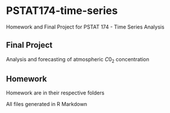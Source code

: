 # PSTAT174-time-series
Homework and Final Project for PSTAT 174 - Time Series Analysis

## Final Project
Analysis and forecasting of atmospheric $C0_2$ concentration

## Homework
Homework are in their respective folders



All files generated in R Markdown